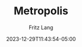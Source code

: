 ---
date: 2023-12-29T11:43:54-05:00
title: "Metropolis"
year: 1927
author: "Fritz Lang"
thumbnail: "/img/sc_prestige_single_strawberry-900x900.png"
---